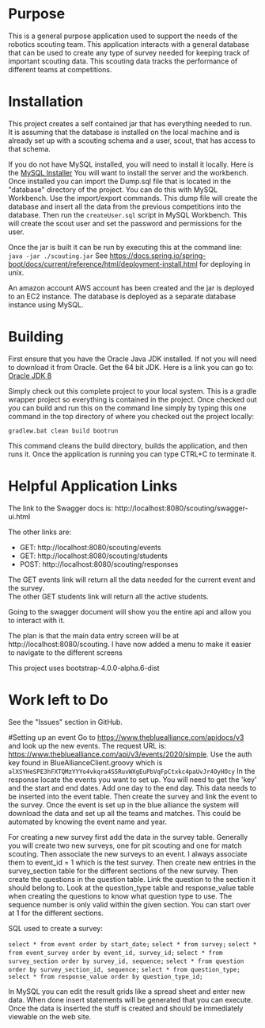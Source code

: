 # Purpose
This is a general purpose application used to support the needs of the robotics scouting team. This application interacts with a 
general database that can be used to create any type of survey needed for keeping track of important scouting data. This 
scouting data tracks the performance of different teams at competitions.

# Installation
This project creates a self contained jar that has everything needed to run. 
It is assuming that the database is installed on the local machine and is already set up with a scouting schema 
and a user, scout, that has access to that schema.

If you do not have MySQL installed, you will need to install it locally.  Here is the [MySQL Installer](https://dev.mysql.com/downloads/installer/)
You will want to install the server and the workbench. Once installed you can import the Dump.sql file that is 
located in the "database" directory of the project. You can do this with MySQL Workbench. Use the import/export commands.
This dump file will create the database and insert all the data from the previous
competitions into the database. Then run the `createUser.sql` script in MySQL Workbench. This will create the scout user
and set the password and permissions for the user.

Once the jar is built it can be run by executing this at the command line: `java -jar ./scouting.jar`
See https://docs.spring.io/spring-boot/docs/current/reference/html/deployment-install.html for deploying in unix.

An amazon account AWS account has been created and the jar is deployed to an EC2 instance. 
The database is deployed as a separate database instance using MySQL.


# Building
First ensure that you have the Oracle Java JDK installed. If not you will need to download it from Oracle. Get the 64 bit JDK.
Here is a link you can go to: [Oracle JDK 8](http://www.oracle.com/technetwork/java/javase/downloads/jdk8-downloads-2133151.html)

Simply check out this complete project to your local system. This is a gradle wrapper project so everything is contained in the project. 
Once checked out you can build and run this on the command line simply by typing this one
command in the top directory of where you checked out the project locally:  

`gradlew.bat clean build bootrun`

This command cleans the build directory, builds the application, and then runs it. Once the application is running 
you can type CTRL+C to terminate it.

# Helpful Application Links

The link to the Swagger docs is: http://localhost:8080/scouting/swagger-ui.html

The other links are:
- GET: http://localhost:8080/scouting/events
- GET: http://localhost:8080/scouting/students
- POST: http://localhost:8080/scouting/responses
    
The GET events link will return all the data needed for the current event and the survey.  
The other GET students link will return all the active students.

Going to the swagger document will show you the entire api and allow you to interact with it.

The plan is that the main data entry screen will be at http://localhost:8080/scouting.
I have now added a menu to make it easier to navigate to the different screens

This project uses bootstrap-4.0.0-alpha.6-dist

# Work left to Do
See the "Issues" section in GitHub.

#Setting up an event
Go to https://www.thebluealliance.com/apidocs/v3 and look up the new events. 
The request URL is: https://www.thebluealliance.com/api/v3/events/2020/simple. 
Use the auth key found in BlueAllianceClient.groovy which is `alXSYHeSPE3hFXTQMzYYYo4vkqra4S5RuvWXgEuPbVqFpCtxkc4paUvJr4OyHOcy`
In the response locate the events you want to set up. You will need to get the 'key'
and the start and end dates. Add one day to the end day. This data needs to be inserted
into the event table. Then create the survey and link the event to the survey.
Once the event is set up in the blue alliance the system will download the data and
set up all the teams and matches. This could be automated by knowing the event name and year.

For creating a new survey first add the data in the survey table. Generally you will create
two new surveys, one for pit scouting and one for match scouting. Then associate the new 
surveys to an event. I always associate them to event_id = 1 which is the test survey.
Then create new entries in the survey_section table for the different sections of the new
survey. Then create the questions in the question table. Link the question to the section
it should belong to. Look at the question_type table and response_value table when creating
the questions to know what question type to use. The sequence number is only valid within 
the given section. You can start over at 1 for the different sections.

SQL used to create a survey:

`select * from event order by start_date;`
`select * from survey;`
`select * from event_survey order by event_id, survey_id;`
`select * from survey_section order by survey_id, sequence;`
`select * from question order by survey_section_id, sequence;`
`select * from question_type;`
`select * from response_value order by question_type_id;`

In MySQL you can edit the result grids like a spread sheet and enter new data. When
done insert statements will be generated that you can execute. Once the data is inserted
the stuff is created and should be immediately viewable on the web site.
